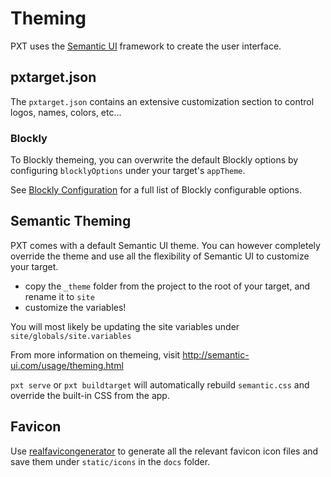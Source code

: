 # Theming

PXT uses the [Semantic UI](http://semantic-ui.com/) framework to create the user interface.

## pxtarget.json

The `pxtarget.json` contains an extensive customization section to control logos, names, colors, etc...

### Blockly

To Blockly themeing, you can overwrite the default Blockly options by configuring `blocklyOptions` under your target's `appTheme`.

See [Blockly Configuration](https://developers.google.com/blockly/guides/get-started/web) for a full list of Blockly configurable options.

## Semantic Theming

PXT comes with a default Semantic UI theme. You can however completely override the theme and use all the flexibility of Semantic UI to customize your target.

* copy the `_theme` folder from the project to the root of your target, and rename it to `site`
* customize the variables!

You will most likely be updating the site variables under `site/globals/site.variables`

From more information on themeing, visit <http://semantic-ui.com/usage/theming.html>

`pxt serve` or `pxt buildtarget` will automatically rebuild `semantic.css` and override the built-in CSS from the app.

## Favicon

Use [realfavicongenerator](http://realfavicongenerator.net/) to generate all the relevant favicon icon files and save them under `static/icons` in the `docs` folder.